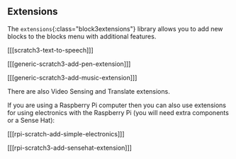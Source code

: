 ## Extensions

The `extensions`{:class="block3extensions"} library allows you to add new blocks to the blocks menu with additional features.

[[[scratch3-text-to-speech]]]

[[[generic-scratch3-add-pen-extension]]]

[[[generic-scratch3-add-music-extension]]]

There are also Video Sensing and Translate extensions.

If you are using a Raspberry Pi computer then you can also use extensions for using electronics with the Raspberry Pi (you will need extra components or a Sense Hat):

[[[rpi-scratch-add-simple-electronics]]]

[[[rpi-scratch3-add-sensehat-extension]]]
